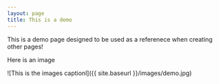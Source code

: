 ```yaml
---
layout: page 
title: This is a demo
---
```


This is a demo page designed to be used as a referenece when creating other pages!


Here is an image

![This is the images captionl]({{ site.baseurl }}/images/demo.jpg)

